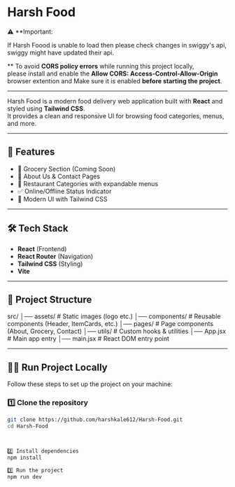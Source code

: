 # Harsh Food

⚠️ **Important:

If Harsh Foood is unable to load then please check changes in swiggy's api, swiggy might have updated their api.

** To avoid **CORS policy errors** while running this project locally,  
please install and enable the **Allow CORS: Access-Control-Allow-Origin**  browser extention and 
Make sure it is enabled **before starting the project**.



---

Harsh Food is a modern food delivery web application built with **React** and styled using **Tailwind CSS**.  
It provides a clean and responsive UI for browsing food categories, menus, and more.

---

## 🚀 Features
- 🛒 Grocery Section (Coming Soon)
- 📌 About Us & Contact Pages
- 🍲 Restaurant Categories with expandable menus
- ✅ Online/Offline Status Indicator
- 🎨 Modern UI with Tailwind CSS

---

## 🛠️ Tech Stack
- **React** (Frontend)
- **React Router** (Navigation)
- **Tailwind CSS** (Styling)
- **Vite** 

---

## 📂 Project Structure

src/
│── assets/ # Static images (logo etc.)
│── components/ # Reusable components (Header, ItemCards, etc.)
│── pages/ # Page components (About, Grocery, Contact)
│── utils/ # Custom hooks & utilities
│── App.jsx # Main app entry
│── main.jsx # React DOM entry point



---

## 🏃‍♂️ Run Project Locally

Follow these steps to set up the project on your machine:

### 1️⃣ Clone the repository
```bash
git clone https://github.com/harshkale612/Harsh-Food.git
cd Harsh-Food



2️⃣ Install dependencies
npm install

3️⃣ Run the project
npm run dev
